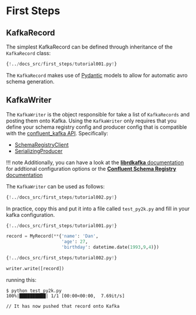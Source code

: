 # First Steps

## KafkaRecord

The simplest KafkaRecord can be defined through inheritance of the `KafkaRecord` class:

```Python
{!../docs_src/first_steps/tutorial001.py!}
```

The `KafkaRecord` makes use of [Pydantic](https://pydantic-docs.helpmanual.io/) models to allow for automatic avro schema generation.

## KafkaWriter

The `KafkaWriter` is the object responsible for take a list of `KafkaRecords` and posting them onto Kafka. Using the `KafkaWriter` only requires that you define your schema registry config and producer config that is compatible with the [confluent_kafka API](https://docs.confluent.io/platform/current/clients/confluent-kafka-python/html/index.html#).
Specifically:

- [SchemaRegistryClient](https://docs.confluent.io/platform/current/clients/confluent-kafka-python/html/index.html#schemaregistryclient)
- [SerializingProducer](https://docs.confluent.io/platform/current/clients/confluent-kafka-python/html/index.html#serializingproducer)

<!-- prettier-ignore-start -->
!!! note
    Additionally, you can have a look at the [**librdkafka** documentation](https://github.com/edenhill/librdkafka/blob/master/CONFIGURATION.md) for addtional configuration options or the [**Confluent Schema Registry** documentation](https://docs.confluent.io/platform/current/schema-registry/index.html)
<!-- prettier-ignore-end -->

The `KafkaWriter` can be used as follows:

```Python
{!../docs_src/first_steps/tutorial002.py!}
```

In practice, copy this and put it into a file called `test_py2k.py` and fill in your kafka configuration.

```Python
{!../docs_src/first_steps/tutorial001.py!}

record = MyRecord(**{'name': 'Dan',
                     'age': 27,
                     'birthday': datetime.date(1993,9,4)})

{!../docs_src/first_steps/tutorial002.py!}

writer.write([record])
```

running this:

<div class="termy">

```console
$ python test_py2k.py
100%|██████████| 1/1 [00:00<00:00,  7.69it/s]

// It has now pushed that record onto Kafka
```

</div>
